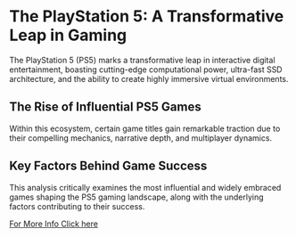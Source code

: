 # The PlayStation 5: A Transformative Leap in Gaming

The PlayStation 5 (PS5) marks a transformative leap in interactive digital entertainment, boasting cutting-edge computational power, ultra-fast SSD architecture, and the ability to create highly immersive virtual environments. 

## The Rise of Influential PS5 Games

Within this ecosystem, certain game titles gain remarkable traction due to their compelling mechanics, narrative depth, and multiplayer dynamics. 

## Key Factors Behind Game Success

This analysis critically examines the most influential and widely embraced games shaping the PS5 gaming landscape, along with the underlying factors contributing to their success.

[For More Info Click here](https://lolbook123.com/the-dominant-trends-in-playstation-5-gaming/)
